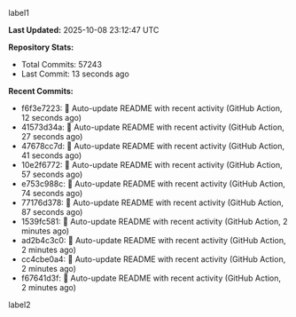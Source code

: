 
label1 
<!-- ACTIVITY_START -->
**Last Updated:** 2025-10-08 23:12:47 UTC

**Repository Stats:**
- Total Commits: 57243
- Last Commit: 13 seconds ago

**Recent Commits:**
- f6f3e7223: 🤖 Auto-update README with recent activity (GitHub Action, 12 seconds ago)
- 41573d34a: 🤖 Auto-update README with recent activity (GitHub Action, 27 seconds ago)
- 47678cc7d: 🤖 Auto-update README with recent activity (GitHub Action, 41 seconds ago)
- 10e2f6772: 🤖 Auto-update README with recent activity (GitHub Action, 57 seconds ago)
- e753c988c: 🤖 Auto-update README with recent activity (GitHub Action, 74 seconds ago)
- 77176d378: 🤖 Auto-update README with recent activity (GitHub Action, 87 seconds ago)
- 1539fc581: 🤖 Auto-update README with recent activity (GitHub Action, 2 minutes ago)
- ad2b4c3c0: 🤖 Auto-update README with recent activity (GitHub Action, 2 minutes ago)
- cc4cbe0a4: 🤖 Auto-update README with recent activity (GitHub Action, 2 minutes ago)
- f67641d3f: 🤖 Auto-update README with recent activity (GitHub Action, 2 minutes ago)
<!-- ACTIVITY_END -->

label2
